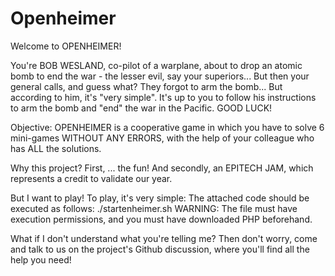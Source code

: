 # Openheimer
Welcome to OPENHEIMER!

You're BOB WESLAND, co-pilot of a warplane, about to drop an atomic bomb to end the war - the lesser evil, say your superiors...
But then your general calls, and guess what? They forgot to arm the bomb... But according to him, it's "very simple". It's up to you to follow his instructions to arm the bomb and "end" the war in the Pacific. GOOD LUCK!

Objective: 
OPENHEIMER is a cooperative game in which you have to solve 6 mini-games WITHOUT ANY ERRORS, with the help of your colleague who has ALL the solutions.

Why this project? 
First, ... the fun! And secondly, an EPITECH JAM, which represents a credit to validate our year.

But I want to play! To play, it's very simple:
The attached code should be executed as follows: ./startenheimer.sh
WARNING: The file must have execution permissions, and you must have downloaded PHP beforehand.

What if I don't understand what you're telling me?
Then don't worry, come and talk to us on the project's Github discussion, where you'll find all the help you need!
